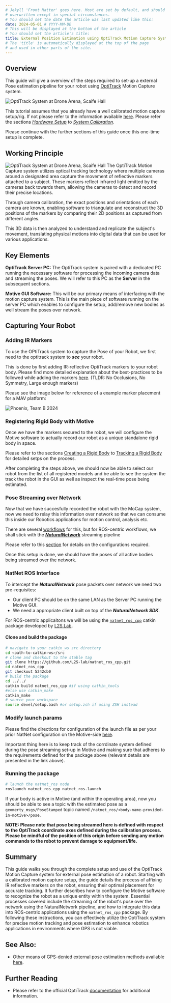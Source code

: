 ```yaml
---
# Jekyll 'Front Matter' goes here. Most are set by default, and should NOT be
# overwritten except in special circumstances. 
# You should set the date the article was last updated like this:
date: 2024-05-01 # YYYY-MM-DD
# This will be displayed at the bottom of the article
# You should set the article's title:
title: External Position Estimation using OptiTrack Motion Capture System
# The 'title' is automatically displayed at the top of the page
# and used in other parts of the site.
---
```

## Overview
This guide will give a overview of the steps required to set-up a external Pose estimation pipeline for your robot using [OptiTrack]() Motion Capture system.

![OptiTrack System at Drone Arena, Scaife Hall](assets/drone_arena.jpg)

This tutorial assumes that you already have a well calibrated motion capture setup/rig. If not please refer to the information available [here](https://docs.optitrack.com/quick-start-guides/quick-start-guide-getting-started#hardware-setup). Please refer the sections [*Hardware Setup*](https://docs.optitrack.com/quick-start-guides/quick-start-guide-getting-started#hardware-setup) to [*System Calibration*](https://docs.optitrack.com/quick-start-guides/quick-start-guide-getting-started#system-calibration).

Please continue with the further sections of this guide once this one-time setup is complete.

## Working Principle 

![OptiTrack System at Drone Arena, Scaife Hall](assets/triangulation_optitrack.png)
The OptiTrack Motion Capture system utilizes optical tracking technology where multiple cameras around a designated area capture the movement of reflective markers attached to a subject. These markers reflect infrared light emitted by the cameras back towards them, allowing the cameras to detect and record their precise locations. 

Through camera calibration, the exact positions and orientations of each camera are known, enabling software to triangulate and reconstruct the 3D positions of the markers by comparing their 2D positions as captured from different angles. 

This 3D data is then analyzed to understand and replicate the subject's movement, translating physical motions into digital data that can be used for various applications.

## Key Elements
**OptiTrack Server PC:** The OptiTrack system is paired with a dedicated PC running the necessary software for processing the incoming camera data and streaming the poses. We will refer to this PC as the **Server** in the subsequent sections.

**Motive GUI Software:** This will be our primary means of interfacing with the motion capture system. This is the main piece of software running on the server PC which enables to configure the setup, add/remove new bodies as well stream the poses over network.

## Capturing Your Robot


### Adding IR Markers
To use the OPtiTrack system to capture the Pose of your Robot, we first need to the optitrack system to ***see*** your robot.

This is done by first adding IR-reflective OptiTrack markers to your robot body. Please find more detailed explanation about the best-practices to be followed while adding the markers [here](https://docs.optitrack.com/motive/markers#marker-placement). (TLDR: No Occlusions, No Symmetry, Large enough markers) 

Please see the image below for reference of a example marker placement for a MAV platform:

![Phoenix, Team B 2024](assets/marker_placement.jpg)

### Registering Rigid Body with Motive
Once we have the markers secured to the robot, we will configure the Motive software to actually record our robot as a unique standalone rigid body in space.

Please refer to the sections [Creating a Rigid Body](https://docs.optitrack.com/motive/rigid-body-tracking#creating-a-rigid-body) to [Tracking a Rigid Body](https://docs.optitrack.com/motive/rigid-body-tracking#tracking-a-rigid-body) for detailed setps on the process.

After completing the steps above, we should now be able to select our robot from the list of all registered models and be able to see the system the track the robot in the GUI as well as inspect the real-time pose being estimated.

### Pose Streaming over Network
Now that we have succesfully recorded the robot with the MoCap system, now we need to relay this information over network so that we can consume this inside our Robotics applications for motion control, analysis etc.

There are several [workflows](https://docs.optitrack.com/motive/data-streaming) for this, but for ROS-centric workflows, we shall stick with the ***[NaturalNetwork](https://docs.optitrack.com/motive/data-streaming#natnet-streaming)*** streaming pipeline

Please refer to this [section](https://docs.optitrack.com/motive/data-streaming#natnet-streaming) for details on the configurations required.

Once this setup is done, we should have the poses of all active bodies being streamed over the network.

### NatNet ROS Interface

To intercept the ***NaturalNetwork*** pose packets over network we need two pre-requisites:

- Our client PC should be on the same LAN as the Server PC running the Motive GUI.
- We need a appropriate client built on top of the ***NaturalNetwork SDK***.

For ROS-centric applicaitons we will be using the [`natnet_ros_cpp`](https://github.com/L2S-lab/natnet_ros_cpp) catkin package developed by [L2S Lab](https://l2s.centralesupelec.fr/).

#### Clone and build the package
``` bash
# navigate to your catkin_ws src directory
cd <path-to-catkin-ws>/src
# clone and checkout to the stable tag
git clone https://github.com/L2S-lab/natnet_ros_cpp.git
cd natnet_ros_cpp
git checkout 5242cb0
# build the package
cd ../../
catkin build natnet_ros_cpp #if using catkin_tools
#else use catkin_make
catkin_make
# source your workspace
source devel/setup.bash #or setup.zsh if using ZSH instead
```

### Modify launch params

Please find the directions for configuration of the launch file as per your prior NatNet configuration on the Motive-side [here](https://github.com/L2S-lab/natnet_ros_cpp/tree/v1.1.1#natnet-4-ros-driver).

Important thing here is to keep track of the corrdinate system defined during the pose streaming set-up in Motive and making sure that adheres to the requirements defined for the package above (relevant details are presented in the link above).

### Running the package
``` bash
# launch the natnet_ros node
roslaunch natnet_ros_cpp natnet_ros.launch 
```

If your body is active in Motive (and within the operating area), now you should be able to see a topic with the estimated pose as a `geomerty_msgs/PoseStamped` topic named `/natnet_ros/<body-name-provided-in-motive>/pose`.

**NOTE: Please note that pose being streamed here is defined with respect to the OptiTrack coordinate axes defined during the calibration process. Please be mindful of the position of this origin before sending any motion commands to the robot to prevent damage to equipment/life.**

## Summary
This guide walks you through the complete setup and use of the OptiTrack Motion Capture system for external pose estimation of a robot. Starting with a calibrated motion capture setup, the guide details the process of affixing IR reflective markers on the robot, ensuring their optimal placement for accurate tracking. It further describes how to configure the Motive software to recognize the robot as a unique entity within the system. Essential processes covered include the streaming of the robot's pose over the network using the NaturalNetwork pipeline, and how to integrate this data into ROS-centric applications using the `natnet_ros_cpp` package. By following these instructions, you can effectively utilize the OptiTrack system for precise motion tracking and pose estimation to enhance robotics applications in environments where GPS is not viable.

## See Also:
- Other means of GPS-denied external pose estimation methods available [here](https://roboticsknowledgebase.com/wiki/state-estimation/gps-lacking-state-estimation-sensors.md).

## Further Reading
- Please refer to the official OptiTrack [documentation](https://docs.optitrack.com/) for additional information.

